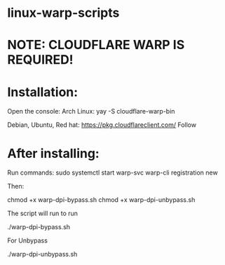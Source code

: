 # linux-warp-scripts
# NOTE: CLOUDFLARE WARP IS REQUIRED!

# Installation:
Open the console:
Arch Linux: yay -S cloudflare-warp-bin

Debian, Ubuntu, Red hat:
https://pkg.cloudflareclient.com/
Follow

# After installing:
Run commands:
sudo systemctl start warp-svc
warp-cli registration new

Then:

chmod +x warp-dpi-bypass.sh
chmod +x warp-dpi-unbypass.sh

The script will run to run

./warp-dpi-bypass.sh

For Unbypass

./warp-dpi-unbypass.sh
